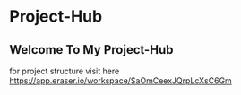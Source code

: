 # Project-Hub
## Welcome To My Project-Hub

for project structure visit  here
https://app.eraser.io/workspace/SaOmCeexJQrpLcXsC6Gm